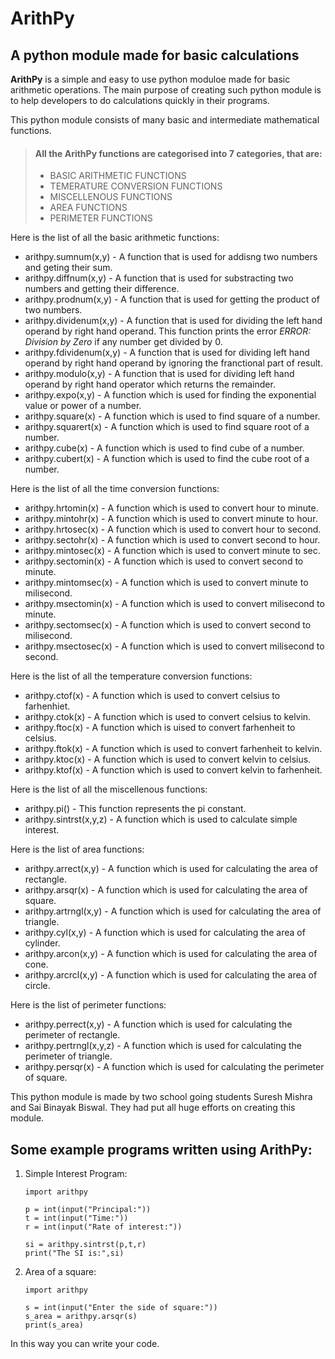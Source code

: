 # ArithPy
## A python module made for basic calculations

**ArithPy** is a simple and easy to use python moduloe made for basic arithmetic operations. The main purpose of creating such python module is to help developers to do calculations quickly in their programs.

 This python module consists of many basic and intermediate mathematical functions. 
 > #### All the ArithPy functions are categorised into 7 categories, that are:
  >- BASIC ARITHMETIC FUNCTIONS
  >- TEMERATURE CONVERSION FUNCTIONS
  >- MISCELLENOUS FUNCTIONS
  >- AREA FUNCTIONS
  >- PERIMETER FUNCTIONS

Here is the list of all the basic arithmetic functions:
   - arithpy.sumnum(x,y) -
     A function that is used for addisng two numbers and geting their sum.
   - arithpy.diffnum(x,y) -
     A function that is used for substracting two numbers and getting their difference.
   - arithpy.prodnum(x,y) -
     A function that is used for getting the product of two numbers.
   - arithpy.dividenum(x,y) -
     A function that is used for dividing the left hand operand by  right hand operand. This function prints the error _ERROR: Division by Zero_ if any number get divided by 0.
   - arithpy.fdividenum(x,y) - A function that is used for     dividing left hand operand by right hand operand by ignoring the franctional part of result.
   - arithpy.modulo(x,y) - A function that is used for dividing left hand operand by right hand operator which returns the remainder.
   - arithpy.expo(x,y) - A function which is used for finding the exponential value or power of a number.
   - arithpy.square(x) - A function which is used to find square of a number.
   - arithpy.squarert(x) - A function which is used to find square root of a number.
   - arithpy.cube(x) - A function which is used to find cube of a number.
   - arithpy.cubert(x) - A function which is used to find the cube root of a number.

Here is the list of all the time conversion functions:
  - arithpy.hrtomin(x) - A function which is used to convert hour to minute.
  - arithpy.mintohr(x) - A function which is used to convert minute to hour.
  - arithpy.hrtosec(x) - A function which is used to convert hour to second.
  - arithpy.sectohr(x) - A function which is used to convert second to hour.
  - arithpy.mintosec(x) - A function which is used to convert minute to sec.
  - arithpy.sectomin(x) - A function which is used to convert second to minute.
  - arithpy.mintomsec(x) - A function which is used to convert minute to milisecond.
  - arithpy.msectomin(x) - A function which is used to convert milisecond to minute.
  - arithpy.sectomsec(x) - A function which is used to convert second to milisecond.
  -  arithpy.msectosec(x) - A function which is used to convert milisecond to second.

Here is the list of all the temperature conversion functions:
  - arithpy.ctof(x) - A function which is used to convert celsius to farhenhiet.
  - arithpy.ctok(x) - A function which is used to convert celsius to kelvin.
  - arithpy.ftoc(x) - A function which is uised to convert farhenheit to celsius.
  - arithpy.ftok(x) - A function which is used to convert farhenheit to kelvin.
  - arithpy.ktoc(x) - A function which is used to convert kelvin to celsius.
  - arithpy.ktof(x) - A function which is used to convert kelvin to farhenheit.

Here is the list of all the miscellenous functions:
  - arithpy.pi() - This function represents the pi constant.
  - arithpy.sintrst(x,y,z) - A function which is used to calculate simple interest.

Here is the list of area functions:
  - arithpy.arrect(x,y) - A function which is used for calculating the area of rectangle.
  - arithpy.arsqr(x) - A function which is used for calculating the area of square.
  - arithpy.artrngl(x,y) - A function which is used for calculating the area of triangle.
  - arithpy.cyl(x,y) - A function which is used for calculating the area of cylinder.
  - arithpy.arcon(x,y) - A function which is used for calculating the area of cone.
  - arithpy.arcrcl(x,y) - A function which is used for calculating the area of circle.

Here is the list of perimeter functions:
  - arithpy.perrect(x,y) - A function which is used for calculating the perimeter of rectangle.
  - arithpy.pertrngl(x,y,z) - A function which is used for calculating the perimeter of triangle.
  - arithpy.persqr(x) - A function which is used for calculating the perimeter of square.

This python module is made by two school going students Suresh Mishra and Sai Binayak Biswal. They had put all huge efforts on creating this module.

Some example programs written using ArithPy:
   - 
  1) Simple Interest Program:
      ```
      import arithpy

      p = int(input("Principal:"))
      t = int(input("Time:"))
      r = int(input("Rate of interest:"))

      si = arithpy.sintrst(p,t,r)
      print("The SI is:",si)
      ```
  2)  Area of a square:
       ```
       import arithpy

       s = int(input("Enter the side of square:"))
       s_area = arithpy.arsqr(s)
      print(s_area)
      ```
In this way you can write your code.